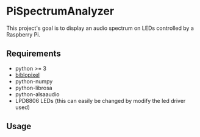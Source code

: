 # PiSpectrumAnalyzer
This project's goal is to display an audio spectrum on LEDs controlled  by a Raspberry Pi.
## Requirements
* python >= 3
* [biblopixel](https://github.com/ManiacalLabs/BiblioPixel)
* python-numpy
* python-librosa
* python-alsaaudio
* LPD8806 LEDs (this can easily be changed by modify the led driver used)
## Usage
